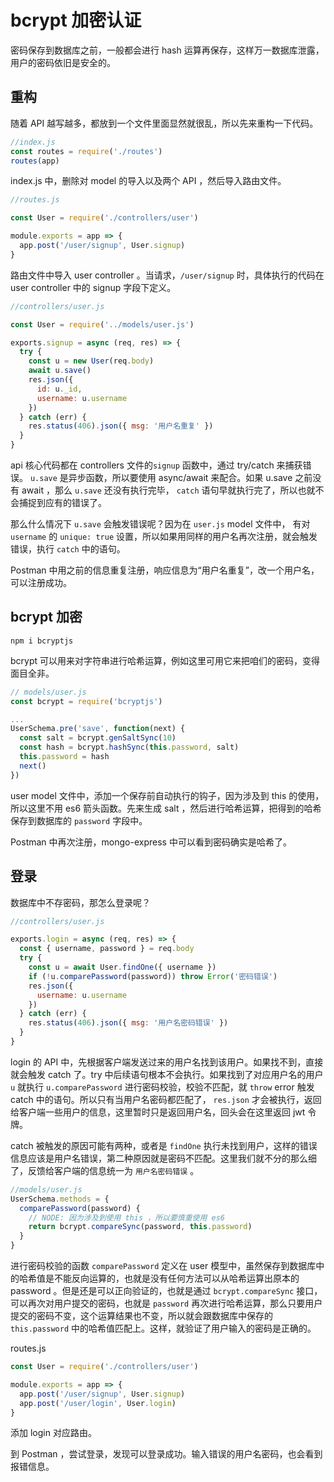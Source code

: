 # bcrypt 加密认证

密码保存到数据库之前，一般都会进行 hash 运算再保存，这样万一数据库泄露，用户的密码依旧是安全的。

## 重构

随着 API 越写越多，都放到一个文件里面显然就很乱，所以先来重构一下代码。

```js
//index.js
const routes = require('./routes')
routes(app)
```

index.js 中，删除对 model 的导入以及两个 API ，然后导入路由文件。

```js
//routes.js

const User = require('./controllers/user')

module.exports = app => {
  app.post('/user/signup', User.signup)
}
```

路由文件中导入 user controller 。当请求，`/user/signup` 时，具体执行的代码在 user controller 中的 signup 字段下定义。

```js
//controllers/user.js

const User = require('../models/user.js')

exports.signup = async (req, res) => {
  try {
    const u = new User(req.body)
    await u.save()
    res.json({
      id: u._id,
      username: u.username
    })
  } catch (err) {
    res.status(406).json({ msg: '用户名重复' })
  }
}
```

api 核心代码都在 controllers 文件的`signup` 函数中，通过 try/catch 来捕获错误。
`u.save` 是异步函数，所以要使用 async/await 来配合。如果 u.save 之前没有 await ，那么 `u.save` 还没有执行完毕， `catch` 语句早就执行完了，所以也就不会捕捉到应有的错误了。

那么什么情况下 `u.save` 会触发错误呢？因为在 `user.js` model 文件中， 有对 `username` 的 `unique: true` 设置，所以如果用同样的用户名再次注册，就会触发错误，执行 `catch` 中的语句。

Postman 中用之前的信息重复注册，响应信息为“用户名重复”，改一个用户名，可以注册成功。

## bcrypt 加密

```
npm i bcryptjs
```

bcrypt 可以用来对字符串进行哈希运算，例如这里可用它来把咱们的密码，变得面目全非。

```js
// models/user.js
const bcrypt = require('bcryptjs')

...
UserSchema.pre('save', function(next) {
  const salt = bcrypt.genSaltSync(10)
  const hash = bcrypt.hashSync(this.password, salt)
  this.password = hash
  next()
})
```

user model 文件中，添加一个保存前自动执行的钩子，因为涉及到 this 的使用，所以这里不用 es6 箭头函数。先来生成 salt ，然后进行哈希运算，把得到的哈希保存到数据库的 `password` 字段中。

Postman 中再次注册，mongo-express 中可以看到密码确实是哈希了。

## 登录

数据库中不存密码，那怎么登录呢？

```js
//controllers/user.js

exports.login = async (req, res) => {
  const { username, password } = req.body
  try {
    const u = await User.findOne({ username })
    if (!u.comparePassword(password)) throw Error('密码错误')
    res.json({
      username: u.username
    })
  } catch (err) {
    res.status(406).json({ msg: '用户名密码错误' })
  }
}
```

login 的 API 中，先根据客户端发送过来的用户名找到该用户。如果找不到，直接就会触发 catch 了。try 中后续语句根本不会执行。如果找到了对应用户名的用户 `u` 就执行 `u.comparePassword` 进行密码校验，校验不匹配，就 `throw` error 触发 catch 中的语句。所以只有当用户名密码都匹配了， `res.json` 才会被执行，返回给客户端一些用户的信息，这里暂时只是返回用户名，回头会在这里返回 jwt 令牌。

catch 被触发的原因可能有两种，或者是 `findOne` 执行未找到用户，这样的错误信息应该是用户名错误，第二种原因就是密码不匹配。这里我们就不分的那么细了，反馈给客户端的信息统一为 `用户名密码错误` 。

```js
//models/user.js
UserSchema.methods = {
  comparePassword(password) {
    // NODE: 因为涉及到使用 this ，所以要慎重使用 es6
    return bcrypt.compareSync(password, this.password)
  }
}
```

进行密码校验的函数 `comparePassword` 定义在 user 模型中，虽然保存到数据库中的哈希值是不能反向运算的，也就是没有任何方法可以从哈希运算出原本的 password 。但是还是可以正向验证的，也就是通过 `bcrypt.compareSync` 接口，可以再次对用户提交的密码，也就是 `password` 再次进行哈希运算，那么只要用户提交的密码不变，这个运算结果也不变，所以就会跟数据库中保存的 `this.password` 中的哈希值匹配上。这样，就验证了用户输入的密码是正确的。

routes.js

```js
const User = require('./controllers/user')

module.exports = app => {
  app.post('/user/signup', User.signup)
  app.post('/user/login', User.login)
}
```

添加 login 对应路由。

到 Postman ，尝试登录，发现可以登录成功。输入错误的用户名密码，也会看到报错信息。
